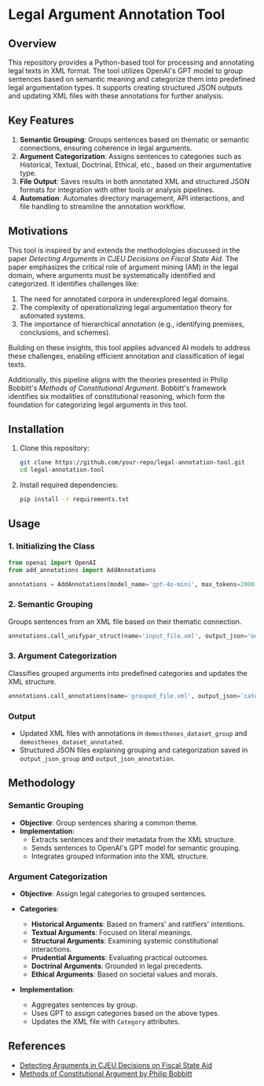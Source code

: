 # Legal Argument Annotation Tool

## Overview

This repository provides a Python-based tool for processing and annotating legal texts in XML format. The tool utilizes OpenAI's GPT model to group sentences based on semantic meaning and categorize them into predefined legal argumentation types. It supports creating structured JSON outputs and updating XML files with these annotations for further analysis.

## Key Features

1. **Semantic Grouping**: Groups sentences based on thematic or semantic connections, ensuring coherence in legal arguments.
2. **Argument Categorization**: Assigns sentences to categories such as Historical, Textual, Doctrinal, Ethical, etc., based on their argumentative type.
3. **File Output**: Saves results in both annotated XML and structured JSON formats for integration with other tools or analysis pipelines.
4. **Automation**: Automates directory management, API interactions, and file handling to streamline the annotation workflow.

## Motivations

This tool is inspired by and extends the methodologies discussed in the paper *Detecting Arguments in CJEU Decisions on Fiscal State Aid*. The paper emphasizes the critical role of argument mining (AM) in the legal domain, where arguments must be systematically identified and categorized. It identifies challenges like:

1. The need for annotated corpora in underexplored legal domains.
2. The complexity of operationalizing legal argumentation theory for automated systems.
3. The importance of hierarchical annotation (e.g., identifying premises, conclusions, and schemes).

Building on these insights, this tool applies advanced AI models to address these challenges, enabling efficient annotation and classification of legal texts.

Additionally, this pipeline aligns with the theories presented in Philip Bobbitt's *Methods of Constitutional Argument*. Bobbitt's framework identifies six modalities of constitutional reasoning, which form the foundation for categorizing legal arguments in this tool.

## Installation

1. Clone this repository:
   ```bash
   git clone https://github.com/your-repo/legal-annotation-tool.git
   cd legal-annotation-tool
   ```
2. Install required dependencies:
   ```bash
   pip install -r requirements.txt
   ```

## Usage

### 1. Initializing the Class

```python
from openai import OpenAI
from add_annotations import AddAnnotations

annotations = AddAnnotations(model_name='gpt-4o-mini', max_tokens=2000, openai_api_key='your-api-key')
```

### 2. Semantic Grouping

Groups sentences from an XML file based on their thematic connection.

```python
annotations.call_unifypar_struct(name='input_file.xml', output_json='output.json')
```

### 3. Argument Categorization

Classifies grouped arguments into predefined categories and updates the XML structure.

```python
annotations.call_annotations(name='grouped_file.xml', output_json='categorized_output.json')
```

### Output

- Updated XML files with annotations in `demosthenes_dataset_group` and `demosthenes_dataset_annotated`.
- Structured JSON files explaining grouping and categorization saved in `output_json_group` and `output_json_annotation`.

## Methodology

### Semantic Grouping

- **Objective**: Group sentences sharing a common theme.
- **Implementation**:
  - Extracts sentences and their metadata from the XML structure.
  - Sends sentences to OpenAI's GPT model for semantic grouping.
  - Integrates grouped information into the XML structure.

### Argument Categorization

- **Objective**: Assign legal categories to grouped sentences.

- **Categories**:

  - **Historical Arguments**: Based on framers' and ratifiers' intentions.
  - **Textual Arguments**: Focused on literal meanings.
  - **Structural Arguments**: Examining systemic constitutional interactions.
  - **Prudential Arguments**: Evaluating practical outcomes.
  - **Doctrinal Arguments**: Grounded in legal precedents.
  - **Ethical Arguments**: Based on societal values and morals.

- **Implementation**:
  - Aggregates sentences by group.
  - Uses GPT to assign categories based on the above types.
  - Updates the XML file with `Category` attributes.


## References

- [Detecting Arguments in CJEU Decisions on Fiscal State Aid](https://aclanthology.org/2022.argmining-1.14/)
- [Methods of Constitutional Argument by Philip Bobbitt](https://law.utexas.edu/faculty/publications/1989-Methods-of-Constitutional-Argument/)



